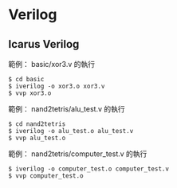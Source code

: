 # Verilog

## Icarus Verilog

範例： basic/xor3.v 的執行

```
$ cd basic
$ iverilog -o xor3.o xor3.v
$ vvp xor3.o
```

範例： nand2tetris/alu_test.v 的執行

```
$ cd nand2tetris
$ iverilog -o alu_test.o alu_test.v
$ vvp alu_test.o
```

範例： nand2tetris/computer_test.v 的執行

```
$ iverilog -o computer_test.o computer_test.v
$ vvp computer_test.o
```